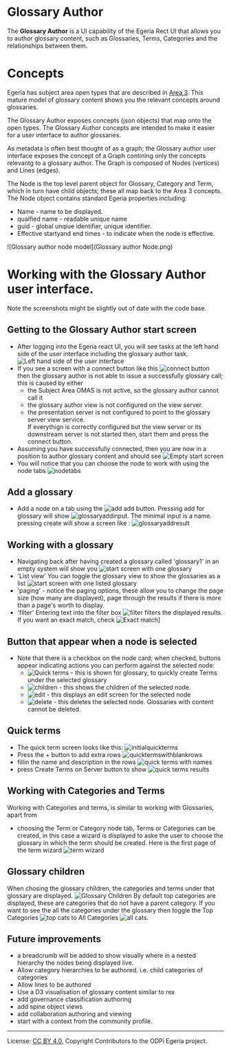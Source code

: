<!-- SPDX-License-Identifier: CC-BY-4.0 -->
<!-- Copyright Contributors to the ODPi Egeria project 2020. -->

# Glossary Author

The **Glossary Author** is a UI capability of the Egeria Rect UI that allows you to author glossary content, such as Glossaries, Terms, Categories
and the relationships between them.

# Concepts

Egeria has subject area open types that are described in [Area 3](https://egeria.odpi.org/open-metadata-publication/website/open-metadata-types/Area-3-models.html). This mature model of glossary content shows you the relevant concepts around glossaries.

The Glossary Author exposes concepts (json objects) that map onto the open types. The Glossary Author concepts are intended to make it easier for a 
user interface to author glossaries. 

As metadata is often best thought of as a graph; the Glossary author user interface exposes the concept of a Graph contining only the concepts relevantg to a 
glossary author. The Graph is composed of Nodes (vertices) and Lines (edges).  

The Node is the top level parent object for Glossary, Category and Term, which in turn have child objects; these all map back to the Area 3 concepts. The Node object contains standard Egeria properties including:

* Name - name to be displayed.
* qualfied name - readable unique name
* guid - global unqiue identifier, unique identifier.
* Effective startyand end times - to indicate when the node is effective.    

 ![Glossary author node model](Glossary author Node.png)  

# Working with the Glossary Author user interface.

Note the screenshots might be slightly out of date with the code base. 

## Getting to the Glossary Author start screen
- After logging into the Egeria react UI, you will see tasks at the left hand side of the user interface including the glossary author task.
![Left hand side of the user interface](leftnav.png)  
- If you see a screen with a connect button like this ![connect button](connect.png) then the glossary author is not able to issue a successfully glossary call; this is caused by either
   - the Subject Area OMAS is not active, so the glossary author cannot call it
   - the glossary author view is not configured on the view server.
   - the presentation server is not configured to point to the glossary server view service.   
   If everythign is correctly configured but the view server or its downstream server is not started then, start them and press the connect button.  
- Assuming you have successfully connected, then you are now in a position to author glossary content and should see
![Empty start screen](emptystartscreen.png)  
- You will notice that you can choose the node to work with using the node tabs
![nodetabs](nodetabs.png)

## Add a glossary
- Add a node on a tab using the ![add](add.png) add button. Pressing add for glossary will show
 ![glossaryaddinput](glossaryaddinput.png). The minimal input is a name.
pressing create will show a screen like : 
 ![glossaryaddresult](glossaryaddresult.png)

 ## Working with a glossary
- Navigating back after having created a glossary called 'glossary1' in an empty system will show you 
 ![start screen with one glossary](startscreenwithoneglossary.png)
- 'List view' You can toggle the glossary view to show the glossaries as a list
![start screen with one listed glossary](startscreenwithonelistedglossary.png)
- 'paging' - notice the paging options, these allow you to change the page size (how many are displayed), page through the results if there is more than a page's worth to display.
- 'filter' Entering text into the filter box ![filter](filter.png) filters the displayed results. If you want an exact match, check ![Exact match](exactmatch.png)]     

## Button that appear when a node is selected 
- Note that there is a checkbox on the node card; when checked, buttons appear indicating actions you can perform against the selected node:
  - ![Quick terms](quickterms.png) - this is shown for glossary, to quickly create Terms under the selected glossary
  - ![children](children.png) - this shows the children of the selected node.
  - ![edit](edit.png) - this displays an edit screen for the selected node
  - ![delete](delete.png) - this deletes the selected node. Glossaries with content cannot be deleted.

## Quick terms
- The quick term screen looks like this:
 ![initialquickterms](initialquickterms.png) 
- Press the + button to add extra rows
 ![quicktermswithblankrows](quicktermswithblankrows.png) 
- fillin the name and description in the rows
 ![quick terms with names](quicktermswithnames.png) 
- press Create Terms on Server button to show
 ![quick terms results](quicktermsresults.png) 

## Working with Categories and Terms
Working with Categories and terms, is similar to working with Glossaries, apart from
  - choosing the Term or Category node tab, Terms or Categories can be created, in this case a wizard is displayed to aske the user to choose the glossary in which the term should be created. Here is the first page of the term wizard
   ![term wizard](termwizard.png) 

## Glossary children
When chosing the glossary children, the categories and terms under that glossary are displayed. 
 ![Glossary Children](glossarychildren.png) 
By default top categories are displayed, these are categories that do not have a parent category. If you want to see the all the categories under the glossary then toggle the Top Categories ![top cats](topcats.png) to All Categories ![all cats](allcats.png).

## Future improvements
- a breadcrumb will be added to show visually where in a nested hierarchy the nodes being displayed live.
- Allow category hierarchies to be authored. i.e. child categories of categories
- Allow lines to be authored
- Use a D3 visualisation of glossary content similar to rex
- add governance classification authoring
- add spine object views
- add collaboration authoring and viewing
- start with a context from the community profile.   

----
License: [CC BY 4.0](https://creativecommons.org/licenses/by/4.0/),
Copyright Contributors to the ODPi Egeria project.
